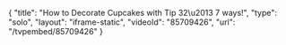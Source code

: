 {
    "title": "How to Decorate Cupcakes with Tip 32\u2013 7 ways!",
    "type": "solo",
    "layout": "iframe-static",
    "videoId": "85709426",
    "url": "\/tvpembed\/85709426"
}